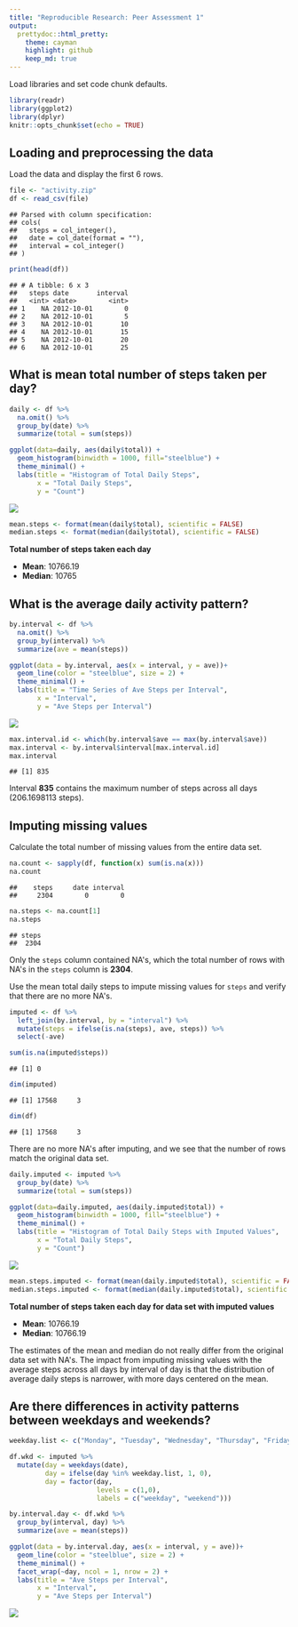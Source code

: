 ```yaml
---
title: "Reproducible Research: Peer Assessment 1"
output:
  prettydoc::html_pretty:
    theme: cayman
    highlight: github
    keep_md: true
---
```


Load libraries and set code chunk defaults.


```r
library(readr)
library(ggplot2)
library(dplyr)
knitr::opts_chunk$set(echo = TRUE)
```

## Loading and preprocessing the data

Load the data and display the first 6 rows.


```r
file <- "activity.zip"
df <- read_csv(file)
```

```
## Parsed with column specification:
## cols(
##   steps = col_integer(),
##   date = col_date(format = ""),
##   interval = col_integer()
## )
```

```r
print(head(df))
```

```
## # A tibble: 6 x 3
##   steps date       interval
##   <int> <date>        <int>
## 1    NA 2012-10-01        0
## 2    NA 2012-10-01        5
## 3    NA 2012-10-01       10
## 4    NA 2012-10-01       15
## 5    NA 2012-10-01       20
## 6    NA 2012-10-01       25
```

## What is mean total number of steps taken per day?


```r
daily <- df %>%
  na.omit() %>%
  group_by(date) %>%
  summarize(total = sum(steps))

ggplot(data=daily, aes(daily$total)) +
  geom_histogram(binwidth = 1000, fill="steelblue") +
  theme_minimal() +
  labs(title = "Histogram of Total Daily Steps",
       x = "Total Daily Steps",
       y = "Count")
```

![](PA1_template_files/figure-html/histogram-daily-steps-1.png)<!-- -->


```r
mean.steps <- format(mean(daily$total), scientific = FALSE)
median.steps <- format(median(daily$total), scientific = FALSE)
```

**Total number of steps taken each day**

- **Mean**:  10766.19
- **Median**:  10765


## What is the average daily activity pattern?

```r
by.interval <- df %>%
  na.omit() %>%
  group_by(interval) %>%
  summarize(ave = mean(steps))

ggplot(data = by.interval, aes(x = interval, y = ave))+
  geom_line(color = "steelblue", size = 2) +
  theme_minimal() +
  labs(title = "Time Series of Ave Steps per Interval",
       x = "Interval",
       y = "Ave Steps per Interval")
```

![](PA1_template_files/figure-html/unnamed-chunk-3-1.png)<!-- -->


```r
max.interval.id <- which(by.interval$ave == max(by.interval$ave))
max.interval <- by.interval$interval[max.interval.id]
max.interval
```

```
## [1] 835
```
Interval **835** contains the maximum number of steps across all days (206.1698113 steps).

## Imputing missing values
Calculate the total number of missing values from the entire data set.


```r
na.count <- sapply(df, function(x) sum(is.na(x)))
na.count
```

```
##    steps     date interval 
##     2304        0        0
```

```r
na.steps <- na.count[1]
na.steps
```

```
## steps 
##  2304
```

Only the `steps` column contained NA's, which the total number of rows with NA's in the `steps` column is **2304**.

Use the mean total daily steps to impute missing values for `steps` and verify that there are no more NA's.


```r
imputed <- df %>%
  left_join(by.interval, by = "interval") %>%
  mutate(steps = ifelse(is.na(steps), ave, steps)) %>%
  select(-ave)

sum(is.na(imputed$steps))
```

```
## [1] 0
```

```r
dim(imputed)
```

```
## [1] 17568     3
```

```r
dim(df)
```

```
## [1] 17568     3
```

There are no more NA's after imputing, and we see that the number of rows match the original data set.


```r
daily.imputed <- imputed %>%
  group_by(date) %>%
  summarize(total = sum(steps))

ggplot(data=daily.imputed, aes(daily.imputed$total)) +
  geom_histogram(binwidth = 1000, fill="steelblue") +
  theme_minimal() +
  labs(title = "Histogram of Total Daily Steps with Imputed Values",
       x = "Total Daily Steps",
       y = "Count")
```

![](PA1_template_files/figure-html/unnamed-chunk-7-1.png)<!-- -->


```r
mean.steps.imputed <- format(mean(daily.imputed$total), scientific = FALSE)
median.steps.imputed <- format(median(daily.imputed$total), scientific = FALSE)
```

**Total number of steps taken each day for data set with imputed values**

- **Mean**:  10766.19
- **Median**:  10766.19

The estimates of the mean and median do not really differ from the original data set with NA's. The impact from imputing missing values with the average steps across all days by interval of day is that the distribution of average daily steps is narrower, with more days centered on the mean.

## Are there differences in activity patterns between weekdays and weekends?


```r
weekday.list <- c("Monday", "Tuesday", "Wednesday", "Thursday", "Friday")

df.wkd <- imputed %>%
  mutate(day = weekdays(date),
         day = ifelse(day %in% weekday.list, 1, 0),
         day = factor(day,
                      levels = c(1,0),
                      labels = c("weekday", "weekend")))

by.interval.day <- df.wkd %>%
  group_by(interval, day) %>%
  summarize(ave = mean(steps))

ggplot(data = by.interval.day, aes(x = interval, y = ave))+
  geom_line(color = "steelblue", size = 2) +
  theme_minimal() +
  facet_wrap(~day, ncol = 1, nrow = 2) +
  labs(title = "Ave Steps per Interval",
       x = "Interval",
       y = "Ave Steps per Interval")
```

![](PA1_template_files/figure-html/unnamed-chunk-9-1.png)<!-- -->
